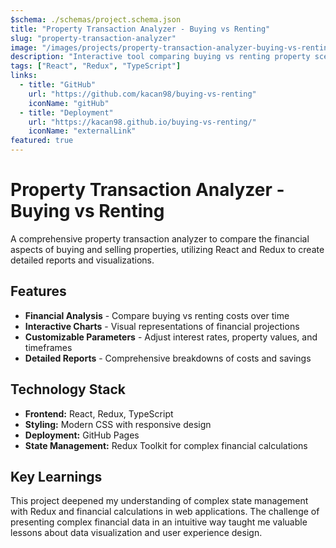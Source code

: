 ```yaml
---
$schema: ./schemas/project.schema.json
title: "Property Transaction Analyzer - Buying vs Renting"
slug: "property-transaction-analyzer"
image: "/images/projects/property-transaction-analyzer-buying-vs-renting.png"
description: "Interactive tool comparing buying vs renting property scenarios with financial calculations and visualizations."
tags: ["React", "Redux", "TypeScript"]
links:
  - title: "GitHub"
    url: "https://github.com/kacan98/buying-vs-renting"
    iconName: "gitHub"
  - title: "Deployment"
    url: "https://kacan98.github.io/buying-vs-renting/"
    iconName: "externalLink"
featured: true
---
```


# Property Transaction Analyzer - Buying vs Renting

A comprehensive property transaction analyzer to compare the financial aspects of buying and selling properties, utilizing React and Redux to create detailed reports and visualizations.

## Features

- **Financial Analysis** - Compare buying vs renting costs over time
- **Interactive Charts** - Visual representations of financial projections
- **Customizable Parameters** - Adjust interest rates, property values, and timeframes
- **Detailed Reports** - Comprehensive breakdowns of costs and savings

## Technology Stack

- **Frontend:** React, Redux, TypeScript
- **Styling:** Modern CSS with responsive design
- **Deployment:** GitHub Pages
- **State Management:** Redux Toolkit for complex financial calculations

## Key Learnings

This project deepened my understanding of complex state management with Redux and financial calculations in web applications. The challenge of presenting complex financial data in an intuitive way taught me valuable lessons about data visualization and user experience design.